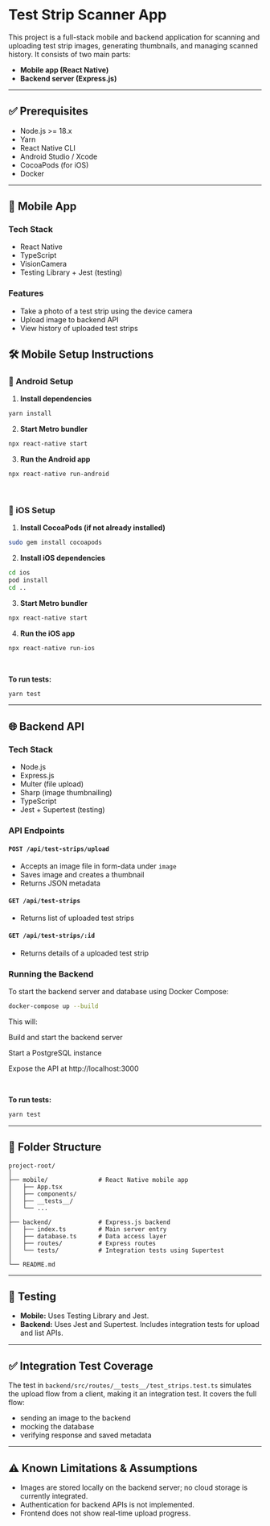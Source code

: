 # Test Strip Scanner App

This project is a full-stack mobile and backend application for scanning and uploading test strip images, generating thumbnails, and managing scanned history. It consists of two main parts:

* **Mobile app (React Native)**
* **Backend server (Express.js)**

---

## ✅ Prerequisites

- Node.js >= 18.x
- Yarn
- React Native CLI
- Android Studio / Xcode
- CocoaPods (for iOS)
- Docker

---

## 📱 Mobile App

### Tech Stack

* React Native
* TypeScript
* VisionCamera
* Testing Library + Jest (testing)

### Features

* Take a photo of a test strip using the device camera
* Upload image to backend API
* View history of uploaded test strips


## 🛠️ Mobile Setup Instructions

### 📱 Android Setup

1. **Install dependencies**
  
```bash
yarn install
```
   
2. **Start Metro bundler**

```bash
npx react-native start
```
3. **Run the Android app**

```bash
npx react-native run-android
```

<br />

### 📱 iOS Setup
1. **Install CocoaPods (if not already installed)**

```bash
sudo gem install cocoapods
```

2. **Install iOS dependencies**

```bash
cd ios
pod install
cd ..
```

3. **Start Metro bundler**

```bash
npx react-native start
```

4. **Run the iOS app**

```bash
npx react-native run-ios
```

<br />

**To run tests:**

```bash
yarn test
```

---

## 🌐 Backend API

### Tech Stack

* Node.js
* Express.js
* Multer (file upload)
* Sharp (image thumbnailing)
* TypeScript
* Jest + Supertest (testing)

### API Endpoints

#### `POST /api/test-strips/upload`
* Accepts an image file in form-data under `image`
* Saves image and creates a thumbnail
* Returns JSON metadata

#### `GET /api/test-strips`
* Returns list of uploaded test strips

#### `GET /api/test-strips/:id`
* Returns details of a uploaded test strip

### Running the Backend

To start the backend server and database using Docker Compose:

```bash
docker-compose up --build
```

This will:

Build and start the backend server

Start a PostgreSQL instance

Expose the API at http://localhost:3000

<br />

**To run tests:**

```bash
yarn test
```

---

## 📁 Folder Structure

```
project-root/
│
├── mobile/              # React Native mobile app
│   ├── App.tsx
│   ├── components/
│   ├── __tests__/
│   └── ...
│
├── backend/             # Express.js backend
│   ├── index.ts         # Main server entry
│   ├── database.ts      # Data access layer
│   ├── routes/          # Express routes
│   └── tests/           # Integration tests using Supertest
│
└── README.md
```

---

## 🧪 Testing

* **Mobile:** Uses Testing Library and Jest.
* **Backend:** Uses Jest and Supertest. Includes integration tests for upload and list APIs.

---

## ✅ Integration Test Coverage

The test in `backend/src/routes/__tests__/test_strips.test.ts` simulates the upload flow from a client, making it an integration test. It covers the full flow:

* sending an image to the backend
* mocking the database
* verifying response and saved metadata

---

## ⚠️ Known Limitations & Assumptions

- Images are stored locally on the backend server; no cloud storage is currently integrated.
- Authentication for backend APIs is not implemented.
- Frontend does not show real-time upload progress.
